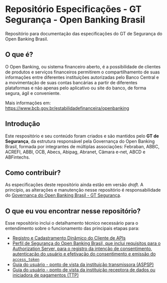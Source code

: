 # Repositório Especificações - GT Segurança - Open Banking Brasil

Repositório para documentação das especificações do GT de Segurança do Open Banking Brasil.

## O que é?

O Open Banking, ou sistema financeiro aberto, é a possibilidade de clientes de produtos e serviços financeiros permitirem o compartilhamento de suas informações entre diferentes instituições autorizadas pelo Banco Central e a movimentação de suas contas bancárias a partir de diferentes plataformas e não apenas pelo aplicativo ou site do banco, de forma segura, ágil e conveniente.

Mais informações em: https://www.bcb.gov.br/estabilidadefinanceira/openbanking

## Introdução

Este respositório e seu conteúdo foram criados e são mantidos pelo **GT de Segurança**, da estrutura responsável pela Governança do Open Banking Brasil, formada por integrantes de múltiplas associações: Febraban, ABBC, ACREFI, ABBI, OCB, Abecs, Abipag, Abranet, Câmara e-net, ABCD e ABFintechs.

## Como contribuir?

As especificações deste repositório ainda estão em versão *draft*. A princípio, as alterações e manutenção nesse repositório é responsabilidade do [Governança do Open Banking Brasil - GT Segurança](mailto:gt-seguranca@openbankingbr.org).

## O que eu vou encontrar nesse repositório?

Esse repositório inclui o detalhamento técnico necessário para o entendimento sobre o funcionamento das principais etapas para:
 - [Registro e Cadastramento Dinâmico do Cliente de APIs](https://github.com/OpenBanking-Brasil/specs-seguranca/blob/main/open-banking-brasil-dynamic-client-registration-1_ID1.md)
 - [Perfil de Segurança do Open Banking Brasil, que inclui requisitos para o Authorization Server, para o registro da intenção de consentimento, autenticação do usuário e efetivação do consentimento e emissão do `access_token`](https://github.com/OpenBanking-Brasil/specs-seguranca/blob/main/open-banking-brasil-financial-api-1_ID1.md)
 - [Guia do usuário - ponto de vista da instituição transmissora (ASPSP)](https://github.com/OpenBanking-Brasil/specs-seguranca/blob/main/aspsp-user-guide.md)
 - [Guia do usuário - ponto de vista da instituição receptora de dados ou iniciadora de pagamentos (TTP)](https://github.com/OpenBanking-Brasil/specs-seguranca/blob/main/aspsp-user-guide.md)
